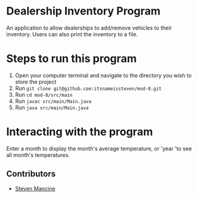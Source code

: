 # Dealership Inventory Program

An application to allow dealerships to add/remove vehicles to their inventory. Users can also print the inventory to a file.

# Steps to run this program 

1. Open your computer terminal and navigate to the directory you wish to store the project
2. Run `git clone git@github.com:itsnameissteven/mod-8.git`
3. Run `cd mod-8/src/main`
4. Run `javac src/main/Main.java`
5. Run `java src/main/Main.java`

# Interacting with the program

Enter a month to display the month's average temperature, or 'year 'to see all month's temperatures. 

## Contributors

- [Steven Mancine](https://github.com/itsnameissteven)

